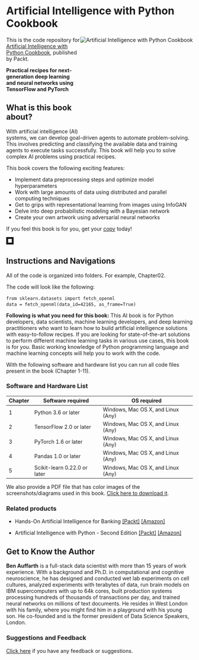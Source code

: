 # Artificial Intelligence with Python Cookbook

<a href="https://www.packtpub.com/product/artificial-intelligence-with-python-cookbook/9781789133967"><img src="https://static.packt-cdn.com/products/9781789133967/cover/smaller" alt="Artificial Intelligence with Python Cookbook" height="256px" align="right"></a>

This is the code repository for [Artificial Intelligence with Python Cookbook](https://www.packtpub.com/product/artificial-intelligence-with-python-cookbook/9781789133967), published by Packt.

**Practical recipes for next-generation deep learning and neural networks using TensorFlow and PyTorch**

## What is this book about?
With artificial intelligence (AI) systems, we can develop goal-driven agents to automate problem-solving. This involves predicting and classifying the available data and training agents to execute tasks successfully. This book will help you to solve complex AI problems using practical recipes.

This book covers the following exciting features: 
* Implement data preprocessing steps and optimize model hyperparameters
* Work with large amounts of data using distributed and parallel computing techniques
* Get to grips with representational learning from images using InfoGAN
* Delve into deep probabilistic modeling with a Bayesian network
* Create your own artwork using adversarial neural networks

If you feel this book is for you, get your [copy](https://www.amazon.com/dp/1789133963) today!

<a href="https://www.packtpub.com/?utm_source=github&utm_medium=banner&utm_campaign=GitHubBanner"><img src="https://raw.githubusercontent.com/PacktPublishing/GitHub/master/GitHub.png" 
alt="https://www.packtpub.com/" border="5" /></a>


## Instructions and Navigations
All of the code is organized into folders. For example, Chapter02.

The code will look like the following:
```
from sklearn.datasets import fetch_openml
data = fetch_openml(data_id=42165, as_frame=True)
```

**Following is what you need for this book:**
This AI book is for Python developers, data scientists, machine learning developers, and deep learning practitioners who want to learn how to build artificial intelligence solutions with easy-to-follow recipes. If you are looking for state-of-the-art solutions to perform different machine learning tasks in various use cases, this book is for you. Basic working knowledge of Python programming language and machine learning concepts will help you to work with the code.

With the following software and hardware list you can run all code files present in the book (Chapter 1-11).

### Software and Hardware List

| Chapter  | Software required                   | OS required                        |
| -------- | ------------------------------------| -----------------------------------|
| 1        | Python 3.6 or later                    | Windows, Mac OS X, and Linux (Any) |
| 2        |TensorFlow 2.0 or later          | Windows, Mac OS X, and Linux (Any) |
| 3        | PyTorch 1.6 or later            | Windows, Mac OS X, and Linux (Any) |
| 4        |Pandas 1.0 or later            | Windows, Mac OS X, and Linux (Any) |
| 5        | Scikit-learn 0.22.0 or later          | Windows, Mac OS X, and Linux (Any) |


We also provide a PDF file that has color images of the screenshots/diagrams used in this book. [Click here to download it](https://static.packt-cdn.com/downloads/9781789133967_ColorImages.pdf).

### Related products 
* Hands-On Artificial Intelligence for Banking [[Packt]](https://www.packtpub.com/product/hands-on-artificial-intelligence-for-banking/9781788830782) [[Amazon]](https://www.amazon.com/dp/1788830784)

* Artificial Intelligence with Python - Second Edition [[Packt]](https://www.packtpub.com/product/artificial-intelligence-with-python-second-edition/9781839219535) [[Amazon]](https://www.amazon.com/dp/183921953X)

## Get to Know the Author
**Ben Auffarth**
is a full-stack data scientist with more than 15 years of work experience. With a background and Ph.D. in computational and cognitive neuroscience, he has designed and conducted wet lab experiments on cell cultures, analyzed experiments with terabytes of data, run brain models on IBM supercomputers with up to 64k cores, built production systems processing hundreds of thousands of transactions per day, and trained neural networks on millions of text documents. He resides in West London with his family, where you might find him in a playground with his young son. He co-founded and is the former president of Data Science Speakers, London.

### Suggestions and Feedback
[Click here](https://docs.google.com/forms/d/e/1FAIpQLSdy7dATC6QmEL81FIUuymZ0Wy9vH1jHkvpY57OiMeKGqib_Ow/viewform) if you have any feedback or suggestions.
